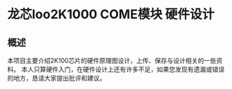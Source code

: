 # 龙芯loo2K1000 COME模块 硬件设计

## 概述<br>
本项目主要介绍2K100芯片的硬件原理图设计，上传、保存与设计相关的一些资料。
本人只算硬件入门，在硬件设计上还有许多不足，如果您发现有遗漏或错误的地方，恳请大家提出批评和建议。
